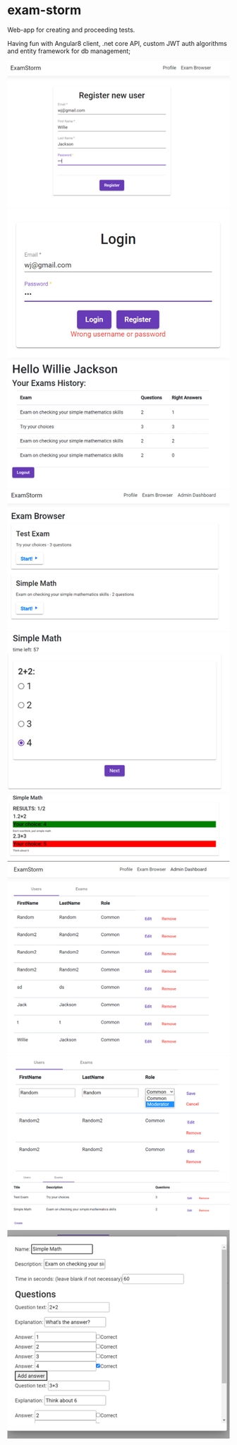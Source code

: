 # exam-storm
Web-app for creating and proceeding tests.

Having fun with Angular8 client, .net core API, custom JWT auth algorithms and entity framework for db management;

![Register](screenshots/1.png)
![Login](screenshots/2.png)
![ProfilePage](screenshots/10.png)
![ExamBrowser](screenshots/3.png)
![Exam](screenshots/4.png)
![Results](screenshots/6.png)
![AdminDashboardUsers](screenshots/7.png)
![UsersEdit](screenshots/8.png)
![AdminDashboardExams](screenshots/11.png)
![ExamEdit](screenshots/9.png)